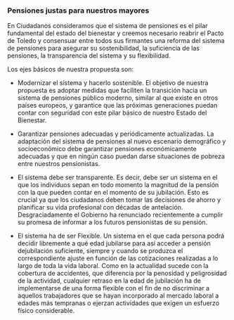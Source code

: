 ### Pensiones justas para nuestros mayores
En Ciudadanos consideramos que el sistema de pensiones es el pilar fundamental
del estado del bienestar y creemos necesario reabrir el Pacto de Toledo y
consensuar entre todos sus firmantes una reforma del sistema de pensiones para
asegurar su sostenibilidad, la suficiencia de las pensiones, la transparencia del
sistema y su flexibilidad.

Los ejes básicos de nuestra propuesta son:

- Modernizar el sistema y hacerlo sostenible. El objetivo de nuestra propuesta es
adoptar medidas que faciliten la transición hacia un sistema de pensiones público
moderno, similar al que existe en otros países europeos, y garantice que las
próximas generaciones puedan contar con seguridad con este pilar básico de
nuestro Estado del Bienestar.

- Garantizar pensiones adecuadas y periódicamente actualizadas. La
adaptación del sistema de pensiones al nuevo escenario demográfico y
socioeconómico debe garantizar pensiones económicamente adecuadas y que
en ningún caso puedan darse situaciones de pobreza entre nuestros pensionistas.

- El sistema debe ser transparente. Es decir, debe ser un sistema en el que los
individuos sepan en todo momento la magnitud de la pensión con la que pueden
contar en el momento de su jubilación. Esto es crucial ya que los ciudadanos deben
tomar las decisiones de ahorro y planificar su vida profesional con décadas de
antelación. Desgraciadamente el Gobierno ha renunciado recientemente a cumplir
su promesa de informar a los futuros pensionistas de su pensión.

- El sistema ha de ser Flexible. Un sistema en el que cada persona podrá decidir
libremente a qué edad jubilarse para así acceder a pensión dejubilación suficiente,
siempre y cuando se produzca el correspondiente ajuste en función de las
cotizaciones realizadas a lo largo de toda la vida laboral. Como en la actualidad
sucede con la cobertura de accidentes, que diferencia por la penosidad y
peligrosidad de la actividad, cualquier retraso en la edad de jubilación ha de
implementarse de una forma flexible con el fin de no discriminar a aquellos
trabajadores que se hayan incorporado al mercado laboral a edades más
tempranas o ejerzan actividades que exigen un esfuerzo físico considerable.
